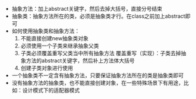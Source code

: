 - 抽象方法：加上abstract关键字，然后去掉大括号，直接分号结束
- 抽象类：抽象方法所在的类，必须是抽象类才行。在class之前加上abstract即可
- 如何使用抽象类和抽象方法：
  1. 不能直接创建new抽象类对象
  2. 必须使用一个子类来继承抽象父类
  3. 子类必须覆盖重写父类当中所有抽象方法
     覆盖重写（实现）：子类去掉抽象方法的abstract关键字，然后补上方法体大括号
  4. 创建子类对象进行使用
- 一个抽象类不一定含有抽象方法，只要保证抽象方法所在的类是抽象类即可
- 没有抽象方法的抽象类，也不能直接创建对象，在一些特殊场景下有用途，比如：设计模式下的适配器模式